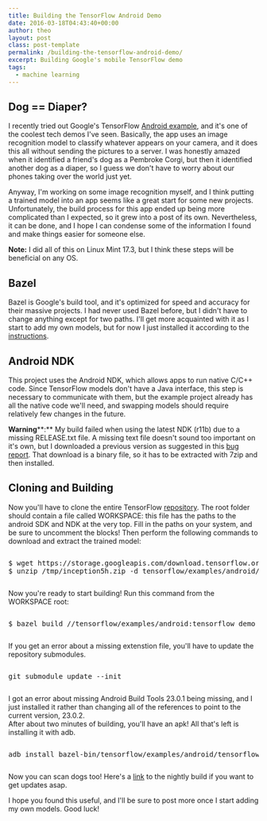 ```yaml
---
title: Building the TensorFlow Android Demo
date: 2016-03-18T04:43:40+00:00
author: theo
layout: post
class: post-template
permalink: /building-the-tensorflow-android-demo/
excerpt: Building Google's mobile TensorFlow demo
tags:
  - machine learning
---
```

## **Dog == Diaper?**

I recently tried out Google's TensorFlow [Android example](https://github.com/tensorflow/tensorflow/tree/master/tensorflow/examples/android), and it's one of the coolest tech demos I've seen.
Basically, the app uses an image recognition model to classify whatever appears on your camera, and it does this all without sending the pictures to a server. I was honestly amazed when it identified a friend's dog as a Pembroke Corgi, but then it identified another dog as a diaper, so I guess we don't have to worry about our phones taking over the world just yet.

Anyway, I'm working on some image recognition myself, and I think putting a trained model into an app seems like a great start for some new projects. Unfortunately, the build process for this app ended up being more complicated than I expected, so it grew into a post of its own. Nevertheless, it can be done, and I hope I can condense some of the information I found and make things easier for someone else.

**Note:** I did all of this on Linux Mint 17.3, but I think these steps will be beneficial on any OS.

## **Bazel**

Bazel is Google's build tool, and it's optimized for speed and accuracy for their massive projects. I had never used Bazel before, but I didn't have to change anything except for two paths. I'll get more acquainted with it as I start to add my own models, but for now I just installed it according to the [instructions](http://bazel.io/docs/install.html).

## **Android NDK**

This project uses the Android NDK, which allows apps to run native C/C++ code. Since TensorFlow models don't have a Java interface, this step is necessary to communicate with them, but the example project already has all the native code we'll need, and swapping models should require relatively few changes in the future.

**Warning****:** My build failed when using the latest NDK (r11b) due to a missing RELEASE.txt file. A missing text file doesn't sound too important on it's own, but I downloaded a previous version as suggested in this [bug report](https://github.com/tensorflow/tensorflow/issues/1468). That download is a binary file, so it has to be extracted with 7zip and then installed.

## **Cloning and Building**

Now you'll have to clone the entire TensorFlow [repository](https://github.com/tensorflow/tensorflow). The root folder should contain a file called WORKSPACE: this file has the paths to the android SDK and NDK at the very top. Fill in the paths on your system, and be sure to uncomment the blocks! Then perform the following commands to download and extract the trained model:

<pre><pre class="brush: bash; title: ; notranslate" title="">
$ wget https://storage.googleapis.com/download.tensorflow.org/models/inception5h.zip -O /tmp/inception5h.zip
$ unzip /tmp/inception5h.zip -d tensorflow/examples/android/assets/
</pre></pre>

Now you're ready to start building! Run this command from the WORKSPACE root:

<pre><pre class="brush: bash; title: ; notranslate" title="">
$ bazel build //tensorflow/examples/android:tensorflow_demo
</pre></pre>

If you get an error about a missing extenstion file, you'll have to update the repository submodules.

<pre><pre class="brush: bash; title: ; notranslate" title="">git submodule update --init</pre></pre>

I got an error about missing Android Build Tools 23.0.1 being missing, and I just installed it rather than changing all of the references to point to the current version, 23.0.2.  
After about two minutes of building, you'll have an apk! All that's left is installing it with adb.

<pre class="wp-block-preformatted"><pre class="brush: bash; title: ; notranslate" title="">adb install bazel-bin/tensorflow/examples/android/tensorflow_demo.apk</pre></pre>

Now you can scan dogs&nbsp;too! Here's a [link](http://ci.tensorflow.org/view/Nightly/job/nightly-matrix-android/TF_BUILD_CONTAINER_TYPE=ANDROID,TF_BUILD_IS_OPT=OPT,TF_BUILD_IS_PIP=NO_PIP,TF_BUILD_PYTHON_VERSION=PYTHON2,label=android-slave/lastSuccessfulBuild/artifact/bazel-out/local_linux/bin/tensorflow/examples/android/tensorflow_demo.apk) to the nightly build if you want to get updates asap.

I hope you found this useful, and I'll be sure to post more once I start adding my own models. Good luck!

